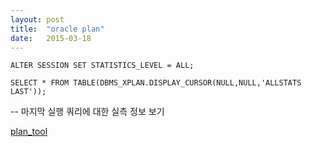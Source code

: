 ```yaml
---
layout: post
title:  "oracle plan"
date:   2015-03-18
---
```


    ALTER SESSION SET STATISTICS_LEVEL = ALL; 

    SELECT * FROM TABLE(DBMS_XPLAN.DISPLAY_CURSOR(NULL,NULL,'ALLSTATS LAST'));   
-- 마지막 실행 쿼리에 대한 실측 정보 보기

[plan_tool](https://github.com/i9yang/i9yang.github.io/tree/master/_posts/plan_tool.pdf)




